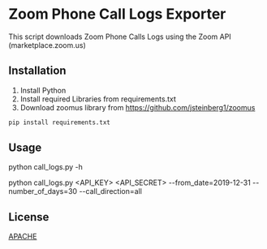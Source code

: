 # Zoom Phone Call Logs Exporter

This script downloads Zoom Phone Calls Logs using the Zoom API (marketplace.zoom.us)

## Installation

1. Install Python
2. Install required Libraries from requirements.txt
3. Download zoomus library from https://github.com/jsteinberg1/zoomus

```bash
pip install requirements.txt
```

## Usage

python call_logs.py -h

python call_logs.py <API_KEY> <API_SECRET> --from_date=2019-12-31 --number_of_days=30 --call_direction=all



## License
[APACHE](http://www.apache.org/licenses/LICENSE-2.0)